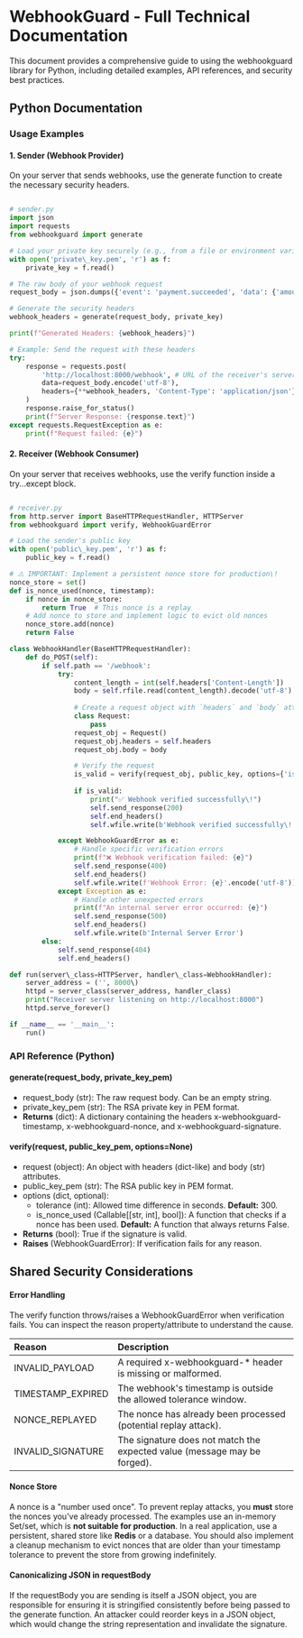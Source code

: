 # **WebhookGuard \- Full Technical Documentation**

This document provides a comprehensive guide to using the webhookguard library for Python, including detailed examples, API references, and security best practices.

## **Python Documentation**

### **Usage Examples**

#### **1\. Sender (Webhook Provider)**

On your server that sends webhooks, use the generate function to create the necessary security headers.
``` Python

# sender.py  
import json  
import requests  
from webhookguard import generate

# Load your private key securely (e.g., from a file or environment variable)  
with open('private\_key.pem', 'r') as f:  
    private_key = f.read()

# The raw body of your webhook request  
request_body = json.dumps({'event': 'payment.succeeded', 'data': {'amount': 1000}})

# Generate the security headers  
webhook_headers = generate(request_body, private_key)

print(f"Generated Headers: {webhook_headers}")

# Example: Send the request with these headers  
try:  
    response = requests.post(  
        'http://localhost:8000/webhook', # URL of the receiver's server  
        data=request_body.encode('utf-8'),  
        headers={**webhook_headers, 'Content-Type': 'application/json'}  
    )  
    response.raise_for_status()  
    print(f"Server Response: {response.text}")  
except requests.RequestException as e:  
    print(f"Request failed: {e}")
```

#### **2\. Receiver (Webhook Consumer)**

On your server that receives webhooks, use the verify function inside a try...except block.
``` Python

# receiver.py  
from http.server import BaseHTTPRequestHandler, HTTPServer  
from webhookguard import verify, WebhookGuardError

# Load the sender's public key  
with open('public\_key.pem', 'r') as f:  
    public_key = f.read()

# ⚠️ IMPORTANT: Implement a persistent nonce store for production\!  
nonce_store = set()  
def is_nonce_used(nonce, timestamp):  
    if nonce in nonce_store:  
        return True  # This nonce is a replay  
    # Add nonce to store and implement logic to evict old nonces  
    nonce_store.add(nonce)  
    return False

class WebhookHandler(BaseHTTPRequestHandler):  
    def do_POST(self):  
        if self.path == '/webhook':  
            try:  
                content_length = int(self.headers['Content-Length'])  
                body = self.rfile.read(content_length).decode('utf-8')  
                  
                # Create a request object with `headers` and `body` attributes  
                class Request:  
                    pass  
                request_obj = Request()  
                request_obj.headers = self.headers  
                request_obj.body = body

                # Verify the request  
                is_valid = verify(request_obj, public_key, options={'is\_nonce\_used': is_nonce_used})  
                  
                if is_valid:  
                    print("✅ Webhook verified successfully\!")  
                    self.send_response(200)  
                    self.end_headers()  
                    self.wfile.write(b'Webhook verified successfully\!')

            except WebhookGuardError as e:  
                # Handle specific verification errors  
                print(f"❌ Webhook verification failed: {e}")  
                self.send_response(400)  
                self.end_headers()  
                self.wfile.write(f'Webhook Error: {e}'.encode('utf-8'))  
            except Exception as e:  
                # Handle other unexpected errors  
                print(f"An internal server error occurred: {e}")  
                self.send_response(500)  
                self.end_headers()  
                self.wfile.write(b'Internal Server Error')  
        else:  
            self.send_response(404)  
            self.end_headers()

def run(server\_class=HTTPServer, handler\_class=WebhookHandler):  
    server_address = ('', 8000\)  
    httpd = server_class(server_address, handler_class)  
    print("Receiver server listening on http://localhost:8000")  
    httpd.serve_forever()

if __name__ == '__main__':  
    run()

```

### **API Reference (Python)**

#### **generate(request_body, private\_key\_pem)**

* request\_body (str): The raw request body. Can be an empty string.  
* private\_key\_pem (str): The RSA private key in PEM format.  
* **Returns** (dict): A dictionary containing the headers x-webhookguard-timestamp, x-webhookguard-nonce, and x-webhookguard-signature.

#### **verify(request, public\_key\_pem, options=None)**

* request (object): An object with headers (dict-like) and body (str) attributes.  
* public\_key\_pem (str): The RSA public key in PEM format.  
* options (dict, optional):  
  * tolerance (int): Allowed time difference in seconds. **Default:** 300\.  
  * is\_nonce\_used (Callable\[\[str, int\], bool\]): A function that checks if a nonce has been used. **Default:** A function that always returns False.  
* **Returns** (bool): True if the signature is valid.  
* **Raises** (WebhookGuardError): If verification fails for any reason.

## **Shared Security Considerations**

#### **Error Handling**

The verify function throws/raises a WebhookGuardError when verification fails. You can inspect the reason property/attribute to understand the cause.

| Reason | Description |
| :---- | :---- |
| INVALID\_PAYLOAD | A required x-webhookguard-\* header is missing or malformed. |
| TIMESTAMP\_EXPIRED | The webhook's timestamp is outside the allowed tolerance window. |
| NONCE\_REPLAYED | The nonce has already been processed (potential replay attack). |
| INVALID\_SIGNATURE | The signature does not match the expected value (message may be forged). |

#### **Nonce Store**

A nonce is a "number used once". To prevent replay attacks, you **must** store the nonces you've already processed. The examples use an in-memory Set/set, which is **not suitable for production**. In a real application, use a persistent, shared store like **Redis** or a database. You should also implement a cleanup mechanism to evict nonces that are older than your timestamp tolerance to prevent the store from growing indefinitely.

#### **Canonicalizing JSON in requestBody**

If the requestBody you are sending is itself a JSON object, you are responsible for ensuring it is stringified consistently before being passed to the generate function. An attacker could reorder keys in a JSON object, which would change the string representation and invalidate the signature.